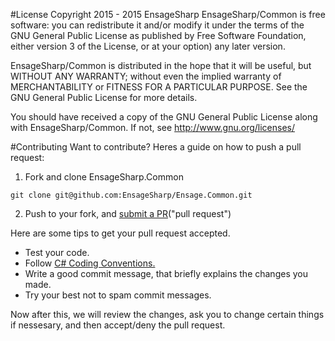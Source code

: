 #License
Copyright 2015 - 2015 EnsageSharp
EnsageSharp/Common is free software: you can redistribute it and/or modify
it under the terms of the GNU General Public License as published by
Free Software Foundation, either version 3 of the License, or
at your option) any later version.

EnsageSharp/Common is distributed in the hope that it will be useful,
but WITHOUT ANY WARRANTY; without even the implied warranty of
MERCHANTABILITY or FITNESS FOR A PARTICULAR PURPOSE. See the
GNU General Public License for more details.

You should have received a copy of the GNU General Public License
along with EnsageSharp/Common. If not, see http://www.gnu.org/licenses/



#Contributing
Want to contribute? Heres a guide on how to push a pull request:

 1. Fork and clone EnsageSharp.Common
 
  `git clone git@github.com:EnsageSharp/Ensage.Common.git`
  
  
 2.  Push to your fork, and [submit a PR](https://github.com/EnsageSharp/Ensage.Common/compare)("pull request")


Here are some tips to get your pull request accepted.

 - Test your code.
 - Follow [C# Coding Conventions.](https://msdn.microsoft.com/en-us/library/ff926074.aspx?f=255&MSPPError=-2147217396)
 - Write a good commit message, that briefly explains the changes you made.
 - Try your best not to spam commit messages.

Now after this, we will review the changes, ask you to change certain things if nessesary, and then accept/deny the pull request.
